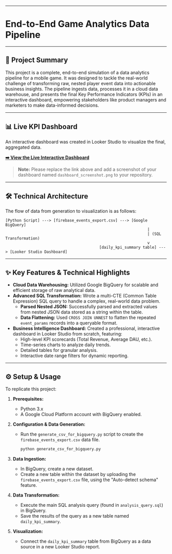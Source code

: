 -----

# End-to-End Game Analytics Data Pipeline

-----

## 🚀 Project Summary

This project is a complete, end-to-end simulation of a data analytics pipeline for a mobile game. It was designed to tackle the real-world challenge of transforming raw, nested player event data into actionable business insights. The pipeline ingests data, processes it in a cloud data warehouse, and presents the final Key Performance Indicators (KPIs) in an interactive dashboard, empowering stakeholders like product managers and marketers to make data-informed decisions.

-----

## 📊 Live KPI Dashboard

An interactive dashboard was created in Looker Studio to visualize the final, aggregated data.

**[➡️ View the Live Interactive Dashboard](https://lookerstudio.google.com/reporting/ae73a8d5-1339-4f59-ae5c-20e12e18e71a)**

> **Note:** Please replace the link above and add a screenshot of your dashboard named `dashboard_screenshot.png` to your repository.

-----

## 🛠️ Technical Architecture

The flow of data from generation to visualization is as follows:

```
[Python Script] ---> [firebase_events_export.csv] ---> [Google BigQuery]
                                                              |
                                                              | (SQL Transformation)
                                                              v
                                         [daily_kpi_summary table] ---> [Looker Studio Dashboard]
```

-----

## ✨ Key Features & Technical Highlights

  * **Cloud Data Warehousing:** Utilized Google BigQuery for scalable and efficient storage of raw analytical data.
  * **Advanced SQL Transformation:** Wrote a multi-CTE (Common Table Expression) SQL query to handle a complex, real-world data problem.
      * **Parsed Nested JSON:** Successfully parsed and extracted values from nested JSON data stored as a string within the table.
      * **Data Flattening:** Used `CROSS JOIN UNNEST` to flatten the repeated `event_params` records into a queryable format.
  * **Business Intelligence Dashboard:** Created a professional, interactive dashboard in Looker Studio from scratch, featuring:
      * High-level KPI scorecards (Total Revenue, Average DAU, etc.).
      * Time-series charts to analyze daily trends.
      * Detailed tables for granular analysis.
      * Interactive date range filters for dynamic reporting.

-----

## ⚙️ Setup & Usage

To replicate this project:

1.  **Prerequisites:**

      * Python 3.x
      * A Google Cloud Platform account with BigQuery enabled.

2.  **Configuration & Data Generation:**

      * Run the `generate_csv_for_bigquery.py` script to create the `firebase_events_export.csv` data file.
        ```bash
        python generate_csv_for_bigquery.py
        ```

3.  **Data Ingestion:**

      * In BigQuery, create a new dataset.
      * Create a new table within the dataset by uploading the `firebase_events_export.csv` file, using the "Auto-detect schema" feature.

4.  **Data Transformation:**

      * Execute the main SQL analysis query (found in `analysis_query.sql`) in BigQuery.
      * Save the results of the query as a new table named `daily_kpi_summary`.

5.  **Visualization:**

      * Connect the `daily_kpi_summary` table from BigQuery as a data source in a new Looker Studio report.


